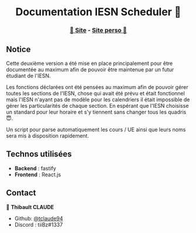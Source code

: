 <h1 align="center">Documentation IESN Scheduler 📝</h1>

<h3 align="center"><a href="https://iesn.thibaultclaude.be" target="_blank">📆 Site</a> - <a href="https://thibaultclaude.be" target="_blank">Site perso 🏡</a></h3>

## Notice

Cette deuxième version a été mise en place principalement pour être documentée au maximum afin de pouvoir être maintenue par un futur étudiant de l'IESN. 

Les fonctions déclarées ont été pensées au maximum afin de pouvoir gérer toutes les sections de l'IESN, chose qui avait été prévu et était fonctionnel mais l'IESN n'ayant pas de modèle pour les calendriers il était impossible de gérer les particularités de chaque section. En espérant que l'IESN choisisse un standard pour leur horaire et s'y tiennent sans changer tous les quadris 😇.

Un script pour parse automatiquement les cours / UE ainsi que leurs noms sera mis à disposition rapidement.

## Technos utilisées

- __Backend__ : fastify
- __Frontend__ : React.js

## Contact

👤 **Thibault CLAUDE**

* Github: [@tclaude94](https://github.com/tclaude94)
* Discord : tiiBz#1337